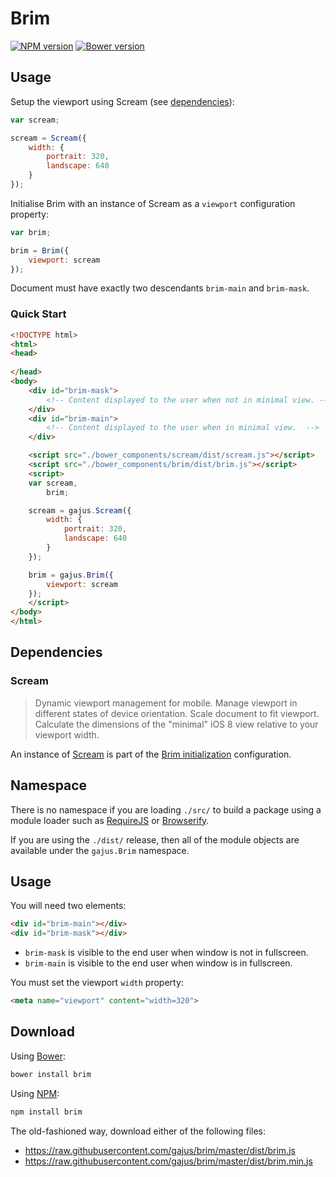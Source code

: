 # Brim

<!--[![Build Status](https://travis-ci.org/gajus/brim.png?branch=master)](https://travis-ci.org/gajus/brim)-->

[![NPM version](https://badge.fury.io/js/brim.svg)](http://badge.fury.io/js/brim)
[![Bower version](https://badge.fury.io/bo/brim.svg)](http://badge.fury.io/bo/brim)

## Usage

Setup the viewport using Scream (see [dependencies](#dependencies)):

```js
var scream;

scream = Scream({
    width: {
        portrait: 320,
        landscape: 640
    }
});
```

Initialise Brim with an instance of Scream as a `viewport` configuration property:

```js
var brim;

brim = Brim({
    viewport: scream
});
```

Document must have exactly two descendants `brim-main` and `brim-mask`.

### Quick Start

```html
<!DOCTYPE html>
<html>
<head>
    
</head>
<body>
    <div id="brim-mask">
        <!-- Content displayed to the user when not in minimal view. -->
    </div>
    <div id="brim-main">
        <!-- Content displayed to the user when in minimal view.  -->
    </div>

    <script src="./bower_components/scream/dist/scream.js"></script>
    <script src="./bower_components/brim/dist/brim.js"></script>
    <script>
    var scream,
        brim;

    scream = gajus.Scream({
        width: {
            portrait: 320,
            landscape: 640
        }
    });

    brim = gajus.Brim({
        viewport: scream
    });
    </script>
</body>
</html>
```

## Dependencies

### Scream

> Dynamic viewport management for mobile. Manage viewport in different states of device orientation. Scale document to fit viewport. Calculate the dimensions of the "minimal" iOS 8 view relative to your viewport width.

An instance of [Scream](https://github.com/gajus/scream) is part of the [Brim initialization](#setup) configuration.

## Namespace

There is no namespace if you are loading `./src/` to build a package using a module loader such as [RequireJS](http://requirejs.org/) or [Browserify](http://browserify.org/).

If you are using the `./dist/` release, then all of the module objects are available under the `gajus.Brim` namespace.

## Usage

You will need two elements:

```html
<div id="brim-main"></div>
<div id="brim-mask"></div>
```

* `brim-mask` is visible to the end user when window is not in fullscreen.
* `brim-main` is visible to the end user when window is in fullscreen.

You must set the viewport `width` property:

```html
<meta name="viewport" content="width=320">
```

## Download

Using [Bower](http://bower.io/):

```sh
bower install brim
```

Using [NPM](https://www.npmjs.org/):

```sh
npm install brim
```

The old-fashioned way, download either of the following files:

* https://raw.githubusercontent.com/gajus/brim/master/dist/brim.js
* https://raw.githubusercontent.com/gajus/brim/master/dist/brim.min.js